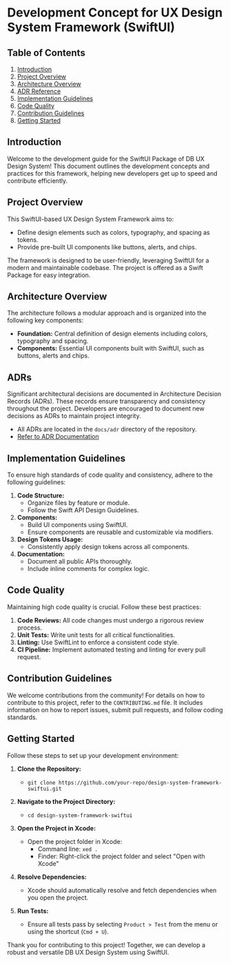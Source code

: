 # Development Concept for UX Design System Framework (SwiftUI)

## Table of Contents
1. [Introduction](#introduction)
2. [Project Overview](#project-overview)
3. [Architecture Overview](#architecture-overview)
4. [ADR Reference](#adr-reference)
5. [Implementation Guidelines](#implementation-guidelines)
6. [Code Quality](#code-quality)
7. [Contribution Guidelines](#contribution-guidelines)
8. [Getting Started](#getting-started)

## Introduction
Welcome to the development guide for the SwiftUI Package of DB UX Design System! This document outlines the development concepts and practices for this framework, helping new developers get up to speed and contribute efficiently.

## Project Overview
This SwiftUI-based UX Design System Framework aims to:
- Define design elements such as colors, typography, and spacing as tokens.
- Provide pre-built UI components like buttons, alerts, and chips.

The framework is designed to be user-friendly, leveraging SwiftUI for a modern and maintainable codebase. The project is offered as a Swift Package for easy integration.

## Architecture Overview
The architecture follows a modular approach and is organized into the following key components:

- **Foundation:** Central definition of design elements including colors, typography and spacing.
- **Components:** Essential UI components built with SwiftUI, such as buttons, alerts and chips.

## ADRs
Significant architectural decisions are documented in Architecture Decision Records (ADRs). These records ensure transparency and consistency throughout the project. Developers are encouraged to document new decisions as ADRs to maintain project integrity.

- All ADRs are located in the `docs/adr` directory of the repository.
- [Refer to ADR Documentation](./docs/adr)

## Implementation Guidelines
To ensure high standards of code quality and consistency, adhere to the following guidelines:

1. **Code Structure:** 
   - Organize files by feature or module.
   - Follow the Swift API Design Guidelines.
2. **Components:**
   - Build UI components using SwiftUI.
   - Ensure components are reusable and customizable via modifiers.
3. **Design Tokens Usage:**
   - Consistently apply design tokens across all components.
4. **Documentation:**
   - Document all public APIs thoroughly.
   - Include inline comments for complex logic.

## Code Quality
Maintaining high code quality is crucial. Follow these best practices:

1. **Code Reviews:** All code changes must undergo a rigorous review process.
2. **Unit Tests:** Write unit tests for all critical functionalities.
3. **Linting:** Use SwiftLint to enforce a consistent code style.
4. **CI Pipeline:** Implement automated testing and linting for every pull request.

## Contribution Guidelines
We welcome contributions from the community! For details on how to contribute to this project, refer to the `CONTRIBUTING.md` file. It includes information on how to report issues, submit pull requests, and follow coding standards.

## Getting Started
Follow these steps to set up your development environment:

1. **Clone the Repository:**
   - `git clone https://github.com/your-repo/design-system-framework-swiftui.git`

2. **Navigate to the Project Directory:**
   - `cd design-system-framework-swiftui`

3. **Open the Project in Xcode:**
   - Open the project folder in Xcode:
     - Command line: `xed .`
     - Finder: Right-click the project folder and select "Open with Xcode"

4. **Resolve Dependencies:**
   - Xcode should automatically resolve and fetch dependencies when you open the project.

5. **Run Tests:**
   - Ensure all tests pass by selecting `Product > Test` from the menu or using the shortcut (`Cmd + U`).

Thank you for contributing to this project! Together, we can develop a robust and versatile DB UX Design System using SwiftUI.
